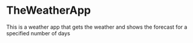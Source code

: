 # TheWeatherApp
This is a weather app that gets the weather and shows the forecast for a specified number of days

